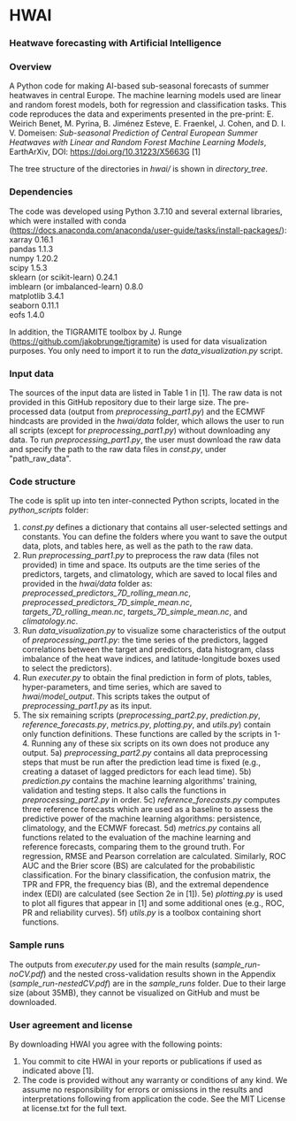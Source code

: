 # HWAI
### Heatwave forecasting with Artificial Intelligence

### Overview
A Python code for making AI-based sub-seasonal forecasts of summer heatwaves in central Europe. The machine learning models used are linear and random forest models, both for regression and classification tasks. This code reproduces the data and experiments presented in the pre-print: E. Weirich Benet, M. Pyrina, B. Jiménez Esteve, E. Fraenkel, J. Cohen, and D. I. V. Domeisen: *Sub-seasonal Prediction of Central European Summer Heatwaves with Linear and Random Forest Machine Learning Models*, EarthArXiv, DOI: https://doi.org/10.31223/X5663G [1]

The tree structure of the directories in *hwai/* is shown in *directory_tree*. 

### Dependencies 
The code was developed using Python 3.7.10 and several external libraries, which were installed with conda (https://docs.anaconda.com/anaconda/user-guide/tasks/install-packages/): <br/> 
xarray 0.16.1 <br/> 
pandas 1.1.3 <br/>
numpy 1.20.2 <br/>
scipy 1.5.3 <br/>
sklearn (or scikit-learn) 0.24.1 <br/>
imblearn (or imbalanced-learn) 0.8.0 <br/>
matplotlib 3.4.1 <br/>
seaborn 0.11.1 <br/>
eofs 1.4.0 <br/>

In addition, the TIGRAMITE toolbox by J. Runge (https://github.com/jakobrunge/tigramite) is used for data visualization purposes. You only need to import it to run the *data_visualization.py* script.  

### Input data 
The sources of the input data are listed in Table 1 in [1]. The raw data is not provided in this GitHub repository due to their large size. The pre-processed data (output from *preprocessing_part1.py*) and the ECMWF hindcasts are provided in the *hwai/data* folder, which allows the user to run all scripts (except for *preprocessing_part1.py*) without downloading any data. To run *preprocessing_part1.py*, the user must download the raw data and specify the path to the raw data files in *const.py*, under "path_raw_data". 

### Code structure
The code is split up into ten inter-connected Python scripts, located in the *python_scripts* folder: <br/>
1. *const.py* defines a dictionary that contains all user-selected settings and constants. You can define the folders where you want to save the output data, plots, and tables here, as well as the path to the raw data.<br/>  
2. Run *preprocessing_part1.py* to preprocess the raw data (files not provided) in time and space. Its outputs are the time series of the predictors, targets, and climatology, which are saved to local files and provided in the *hwai/data* folder as: *preprocessed_predictors_7D_rolling_mean.nc*, *preprocessed_predictors_7D_simple_mean.nc*, *targets_7D_rolling_mean.nc*, *targets_7D_simple_mean.nc*, and *climatology.nc*. <br/> 
3. Run *data_visualization.py* to visualize some characteristics of the output of *preprocessing_part1.py*: the time series of the predictors, lagged correlations between the target and predictors, data histogram, class imbalance of the heat wave indices, and latitude-longitude boxes used to select the predictors).<br/> 
4. Run *executer.py* to obtain the final prediction in form of plots, tables, hyper-parameters, and time series, which are saved to *hwai/model_output*. This scripts takes the output of *preprocessing_part1.py* as its input.<br/> 
5. The six remaining scripts (*preprocessing_part2.py*, *prediction.py*, *reference_forecasts.py*, *metrics.py*, *plotting.py*, and *utils.py*) contain only function definitions. These functions are called by the scripts in 1-4. Running any of these six scripts on its own does not produce any output.
  5a) *preprocessing_part2.py* contains all data preprocessing steps that must be run after the prediction lead time is fixed (e.g., creating a dataset of lagged predictors for each lead time).
  5b) *prediction.py* contains the machine learning algorithms' training, validation and testing steps. It also calls the functions in *preprocessing_part2.py* in order. 
  5c) *reference_forecasts.py* computes three reference forecasts which are used as a baseline to assess the predictive power of the machine learning algorithms: persistence, climatology, and the ECMWF forecast. 
  5d) *metrics.py* contains all functions related to the evaluation of the machine learning and reference forecasts, comparing them to the ground truth. For regression, RMSE and Pearson correlation are calculated. Similarly, ROC AUC and the Brier score (BS) are calculated for the probabilistic classification. For the binary classification, the confusion matrix, the TPR and FPR, the frequency bias (B), and the extremal dependence index (EDI) are calculated (see Section 2e in [1]). 
  5e) *plotting.py* is used to plot all figures that appear in [1] and some additional ones (e.g., ROC, PR and reliability curves).
  5f) *utils.py* is a toolbox containing short functions. 
  
### Sample runs
The outputs from *executer.py* used for the main results (*sample_run-noCV.pdf*) and the nested cross-validation results shown in the Appendix (*sample_run-nestedCV.pdf*) are in the *sample_runs* folder. Due to their large size (about 35MB), they cannot be visualized on GitHub and must be downloaded. 

### User agreement and license 
By downloading HWAI you agree with the following points: <br/>
1. You commit to cite HWAI in your reports or publications if used as indicated above [1]. <br/>
2. The code is provided without any warranty or conditions of any kind. We assume no responsibility for errors or omissions in the results and interpretations following from application the code. See the MIT License at license.txt for the full text. <br/>


